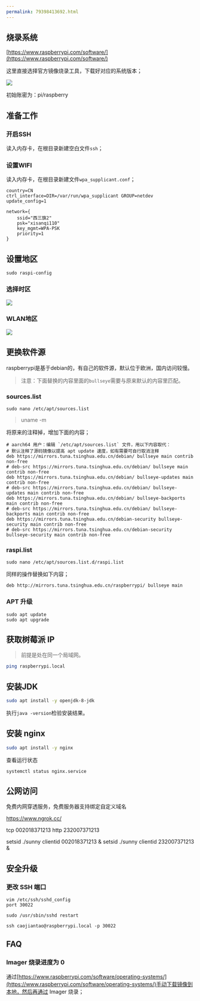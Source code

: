 ```yaml
---
permalink: 79398413692.html
---
```


## 烧录系统

[https://www.raspberrypi.com/software/](https://www.raspberrypi.com/software/)

这里直接选择官方镜像烧录工具，下载好对应的系统版本；

![](http://image.caojiantao.site:38080/b5e0a101f4af4c8985f8e63eb7d7a251.png)

初始账密为：pi/raspberry

## 准备工作

### 开启SSH

读入内存卡，在根目录新建空白文件`ssh`；

### 设置WIFI

读入内存卡，在根目录新建文件`wpa_supplicant.conf`；

```
country=CN
ctrl_interface=DIR=/var/run/wpa_supplicant GROUP=netdev
update_config=1
 
network={
    ssid="西三旗2"
    psk="xisanqi110"
    key_mgmt=WPA-PSK
    priority=1
}
```

## 设置地区

```
sudo raspi-config
```

### 选择时区

![](http://image.caojiantao.site:38080/46a7cb6eb439541a3950fba104d6f072.png)

### WLAN地区

![](http://image.caojiantao.site:38080/48cf0d2e964340bc66c67d1a76d5c1eb.png)

## 更换软件源

raspberrypi是基于debian的，有自己的软件源，默认位于欧洲，国内访问较慢。

> 注意：下面替换的内容里面的`bullseye`需要与原来默认的内容里匹配。

### sources.list

```
sudo nano /etc/apt/sources.list
```

> uname -m

将原来的注释掉，增加下面的内容；

```
# aarch64 用户：编辑 `/etc/apt/sources.list` 文件，用以下内容取代：
# 默认注释了源码镜像以提高 apt update 速度，如有需要可自行取消注释
deb https://mirrors.tuna.tsinghua.edu.cn/debian/ bullseye main contrib non-free
# deb-src https://mirrors.tuna.tsinghua.edu.cn/debian/ bullseye main contrib non-free
deb https://mirrors.tuna.tsinghua.edu.cn/debian/ bullseye-updates main contrib non-free
# deb-src https://mirrors.tuna.tsinghua.edu.cn/debian/ bullseye-updates main contrib non-free
deb https://mirrors.tuna.tsinghua.edu.cn/debian/ bullseye-backports main contrib non-free
# deb-src https://mirrors.tuna.tsinghua.edu.cn/debian/ bullseye-backports main contrib non-free
deb https://mirrors.tuna.tsinghua.edu.cn/debian-security bullseye-security main contrib non-free
# deb-src https://mirrors.tuna.tsinghua.edu.cn/debian-security bullseye-security main contrib non-free
```

### raspi.list

```
sudo nano /etc/apt/sources.list.d/raspi.list
```

同样的操作替换如下内容；

```
deb http://mirrors.tuna.tsinghua.edu.cn/raspberrypi/ bullseye main
```

### APT 升级

```
sudo apt update
sudo apt upgrade
```

## 获取树莓派 IP

> 前提是处在同一个局域网。

```bash
ping raspberrypi.local
```

## 安装JDK

```bash
sudo apt install -y openjdk-8-jdk
```

执行`java -version`检验安装结果。

## 安装 nginx

```bash
sudo apt install -y nginx
```

查看运行状态

```
systemctl status nginx.service
```

## 公网访问

免费内网穿透服务，免费服务器支持绑定自定义域名

https://www.ngrok.cc/

tcp 002018371213
http 232007371213

setsid ./sunny clientid 002018371213 &
setsid ./sunny clientid 232007371213 &

## 安全升级

### 更改 SSH 端口

```
vim /etc/ssh/sshd_config
port 30022

sudo /usr/sbin/sshd restart

ssh caojiantao@raspberrypi.local -p 30022
```

## FAQ

### Imager 烧录进度为 0

通过[https://www.raspberrypi.com/software/operating-systems/](https://www.raspberrypi.com/software/operating-systems/)手动下载镜像到本地，然后再通过 Imager 烧录；
